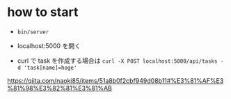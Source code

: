 # how to start

- `bin/server`

- localhost:5000 を開く

- curl で task を作成する場合は `curl -X POST localhost:5000/api/tasks -d 'task[name]=hoge'`


https://qiita.com/naoki85/items/51a8b0f2cbf949d08b11#%E3%81%AF%E3%81%98%E3%82%81%E3%81%AB
